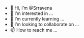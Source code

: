 - 👋 Hi, I’m @Srravena
- 👀 I’m interested in ...
- 🌱 I’m currently learning ...
- 💞️ I’m looking to collaborate on ...
- 📫 How to reach me ...

<!---
Srravena/Srravena is a ✨ special ✨ repository because its `README.md` (this file) appears on your GitHub profile.
You can click the Preview link to take a look at your changes.
--->

